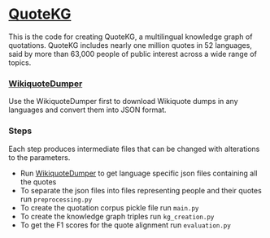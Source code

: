 # [QuoteKG](http://quotekg.l3s.uni-hannover.de)

This is the code for creating QuoteKG, a multilingual knowledge graph of quotations. QuoteKG includes nearly one million quotes in 52 languages, said by more than 63,000 people of public interest across a wide range of topics.

### [WikiquoteDumper](https://github.com/sgottsch/WikiquoteDumper)
Use the WikiquoteDumper first to download Wikiquote dumps in any languages and convert them into JSON format.

### Steps
Each step produces intermediate files that can be changed with alterations to the parameters.
<!-- #### Getting the initial data  --> 
<!-- #### Preprocessing  --> 
<!-- #### Evaluation  --> 
<!-- #### Alignment  --> 
<!-- #### Knowledge Graph creation  -->
* Run [WikiquoteDumper](https://github.com/sgottsch/WikiquoteDumper) to get language specific json files containing all the quotes
* To separate the json files into files representing people and their quotes run ```preprocessing.py``` 
* To create the quotation corpus pickle file run ```main.py```
* To create the knowledge graph triples run ```kg_creation.py``` 
* To get the F1 scores for the quote alignment run ```evaluation.py```
